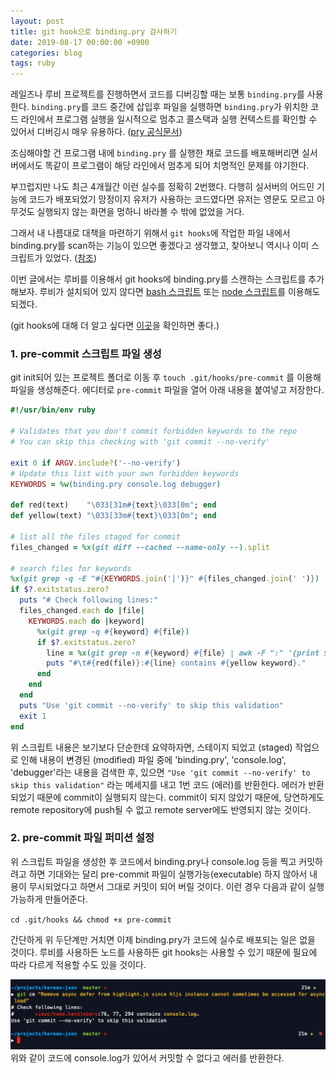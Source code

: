 ```yaml
---
layout: post
title: git hook으로 binding.pry 검사하기
date: 2019-08-17 00:00:00 +0900
categories: blog
tags: ruby
---
```


레일즈나 루비 프로젝트를 진행하면서 코드를 디버깅할 때는 보통 `binding.pry`를 사용한다. `binding.pry`를 코드 중간에 삽입후 파일을 실행하면 `binding.pry`가 위치한 코드 라인에서 프로그램 실행을 일시적으로 멈추고 콜스택과 실행 컨텍스트를 확인할 수 있어서 디버깅시 매우 유용하다. ([pry 공식문서](https://github.com/pry/pry#runtime-invocation))

조심해야할 건 프로그램 내에 `binding.pry` 를 실행한 채로 코드를 배포해버리면 실서버에서도 똑같이 프로그램이 해당 라인에서 멈추게 되어 치명적인 문제를 야기한다.

부끄럽지만 나도 최근 4개월간 이런 실수를 정확히 2번했다. 다행히 실서버의 어드민 기능에 코드가 배포되었기 망정이지 유저가 사용하는 코드였다면 유저는 영문도 모르고 아무것도 실행되지 않는 화면을 멍하니 바라볼 수 밖에 없었을 거다. 

그래서 내 나름대로 대책을 마련하기 위해서 `git hooks`에 작업한 파일 내에서 binding.pry를 scan하는 기능이 있으면 좋겠다고 생각했고, 찾아보니 역시나 이미 스크립트가 있었다. 
([참조](https://gist.github.com/wacko/62560b45c1d191859d6b)) 

이번 글에서는 루비를 이용해서 git hooks에 binding.pry를 스캔하는 스크립트를 추가해보자. 루비가 설치되어 있지 않다면 [bash 스크립트](https://gist.github.com/guilherme/9604324) 또는 [node 스크립트](https://medium.com/@Sergeon/using-javascript-in-your-git-hooks-f0ce09477334)를 이용해도 되겠다. 

(git hooks에 대해 더 알고 싶다면 [이곳](https://githooks.com/)을 확인하면 좋다.)

### 1. pre-commit 스크립트 파일 생성

git init되어 있는 프로젝트 폴더로 이동 후 `touch .git/hooks/pre-commit` 를 이용해 파일을 생성해준다. 에디터로 `pre-commit` 파일을 열어 아래 내용을 붙여넣고 저장한다.

```ruby
#!/usr/bin/env ruby
    
# Validates that you don't commit forbidden keywords to the repo
# You can skip this checking with 'git commit --no-verify'

exit 0 if ARGV.include?('--no-verify')
# Update this list with your own forbidden keywords
KEYWORDS = %w(binding.pry console.log debugger)

def red(text)    "\033[31m#{text}\033[0m"; end
def yellow(text) "\033[33m#{text}\033[0m"; end

# list all the files staged for commit
files_changed = %x(git diff --cached --name-only --).split

# search files for keywords
%x(git grep -q -E "#{KEYWORDS.join('|')}" #{files_changed.join(' ')})
if $?.exitstatus.zero?
  puts "# Check following lines:"
  files_changed.each do |file|
    KEYWORDS.each do |keyword|
      %x(git grep -q #{keyword} #{file})
      if $?.exitstatus.zero?
        line = %x(git grep -n #{keyword} #{file} | awk -F ":" '{print $2}').split.join(', ')
        puts "#\t#{red(file)}:#{line} contains #{yellow keyword}."
      end
    end
  end
  puts "Use 'git commit --no-verify' to skip this validation"
  exit 1
end
```

위 스크립트 내용은 보기보다 단순한데 요약하자면, 스테이지 되었고 (staged) 작업으로 인해 내용이 변경된 (modified) 파일 중에 'binding.pry', 'console.log', 'debugger'라는 내용을 검색한 후, 있으면 `"Use 'git commit --no-verify' to skip this validation"` 라는 메세지를 내고 1번 코드 (에러)를 반환한다. 에러가 반환되었기 때문에 commit이 실행되지 않는다. commit이 되지 않았기 때문에, 당연하게도 remote repository에 push될 수 없고 remote server에도 반영되지 않는 것이다.

### 2. pre-commit 파일 퍼미션 설정

위 스크립트 파일을 생성한 후 코드에서 binding.pry나 console.log 등을 찍고 커밋하려고 하면 기대와는 달리 pre-commit 파일이 실행가능(executable) 하지 않아서 내용이 무시되었다고 하면서 그대로 커밋이 되어 버릴 것이다. 이런 경우 다음과 같이 실행가능하게 만들어준다.

`cd .git/hooks && chmod +x pre-commit`

 
간단하게 위 두단계만 거치면 이제 binding.pry가 코드에 실수로 배포되는 일은 없을 것이다. 루비를 사용하든 노드를 사용하든 git hooks는 사용할 수 있기 때문에 필요에 따라 다르게 적용할 수도 있을 것이다.

<img src="/assets/img/2019-08-18-01.png">
위와 같이 코드에 console.log가 있어서 커밋할 수 없다고 에러를 반환한다.
